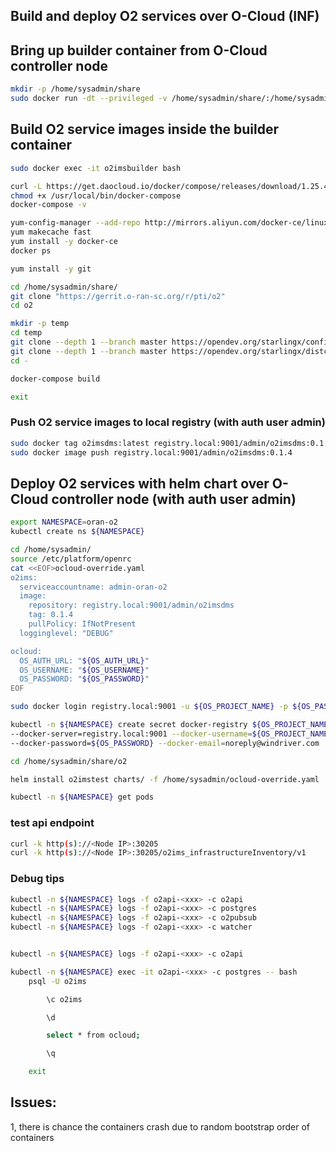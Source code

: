 
## Build and deploy O2 services over O-Cloud (INF)


## Bring up builder container from O-Cloud controller node


```sh
mkdir -p /home/sysadmin/share
sudo docker run -dt --privileged -v /home/sysadmin/share/:/home/sysadmin/share/ -v /var/run:/var/run --name o2imsbuilder centos:7
```

## Build O2 service images inside the builder container


```sh
sudo docker exec -it o2imsbuilder bash
```


```sh
curl -L https://get.daocloud.io/docker/compose/releases/download/1.25.4/docker-compose-`uname -s`-`uname -m` > /usr/local/bin/docker-compose
chmod +x /usr/local/bin/docker-compose
docker-compose -v

yum-config-manager --add-repo http://mirrors.aliyun.com/docker-ce/linux/centos/docker-ce.repo
yum makecache fast
yum install -y docker-ce
docker ps

yum install -y git

cd /home/sysadmin/share/
git clone "https://gerrit.o-ran-sc.org/r/pti/o2"
cd o2

mkdir -p temp
cd temp
git clone --depth 1 --branch master https://opendev.org/starlingx/config.git
git clone --depth 1 --branch master https://opendev.org/starlingx/distcloud-client.git
cd -

docker-compose build

exit

```

### Push O2 service images to local registry (with auth user admin)

```sh
sudo docker tag o2imsdms:latest registry.local:9001/admin/o2imsdms:0.1.4
sudo docker image push registry.local:9001/admin/o2imsdms:0.1.4

```

## Deploy O2 services with helm chart over O-Cloud controller node (with auth user admin)

```sh
export NAMESPACE=oran-o2
kubectl create ns ${NAMESPACE}

cd /home/sysadmin/
source /etc/platform/openrc
cat <<EOF>ocloud-override.yaml
o2ims:
  serviceaccountname: admin-oran-o2
  image:
    repository: registry.local:9001/admin/o2imsdms
    tag: 0.1.4
    pullPolicy: IfNotPresent
  logginglevel: "DEBUG"

ocloud:
  OS_AUTH_URL: "${OS_AUTH_URL}"
  OS_USERNAME: "${OS_USERNAME}"
  OS_PASSWORD: "${OS_PASSWORD}"
EOF

sudo docker login registry.local:9001 -u ${OS_PROJECT_NAME} -p ${OS_PASSWORD}

kubectl -n ${NAMESPACE} create secret docker-registry ${OS_PROJECT_NAME}-${NAMESPACE}-registry-secret \
--docker-server=registry.local:9001 --docker-username=${OS_PROJECT_NAME} \
--docker-password=${OS_PASSWORD} --docker-email=noreply@windriver.com

cd /home/sysadmin/share/o2

helm install o2imstest charts/ -f /home/sysadmin/ocloud-override.yaml

kubectl -n ${NAMESPACE} get pods

```

### test api endpoint

```sh
curl -k http(s)://<Node IP>:30205
curl -k http(s)://<Node IP>:30205/o2ims_infrastructureInventory/v1
```


### Debug tips

```sh
kubectl -n ${NAMESPACE} logs -f o2api-<xxx> -c o2api
kubectl -n ${NAMESPACE} logs -f o2api-<xxx> -c postgres
kubectl -n ${NAMESPACE} logs -f o2api-<xxx> -c o2pubsub
kubectl -n ${NAMESPACE} logs -f o2api-<xxx> -c watcher


kubectl -n ${NAMESPACE} logs -f o2api-<xxx> -c o2api

kubectl -n ${NAMESPACE} exec -it o2api-<xxx> -c postgres -- bash
    psql -U o2ims

        \c o2ims

        \d

        select * from ocloud;

        \q

    exit

```

## Issues:

1, there is chance the containers crash due to random bootstrap order of containers

